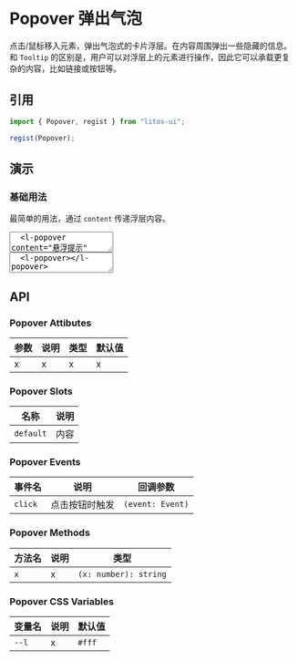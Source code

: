 # Popover 弹出气泡

点击/鼠标移入元素，弹出气泡式的卡片浮层。在内容周围弹出一些隐藏的信息。和 `Tooltip` 的区别是，用户可以对浮层上的元素进行操作，因此它可以承载更复杂的内容，比如链接或按钮等。

## 引用

```js
import { Popover, regist } from "litos-ui";

regist(Popover);
```

## 演示

<script setup>
  import { set } from '../../src/components/utils/clickoutside';
  import { onMounted, nextTick } from 'vue';
  import { $one } from 'ph-utils/dom';

  onMounted(() => {
    nextTick(() => {
    });
  });
</script>

### 基础用法

最简单的用法，通过 `content` 传递浮层内容。

<ClientOnly>
<l-code-preview>
<textarea lang="html">
  <l-popover content="悬浮提示" inline>
    <l-button slot="trigger">提示</l-button>
  </l-popover>
</textarea>
<div class="source">
<textarea lang="html">
  <l-popover></l-popover>
</textarea>
</div>
</l-code-preview>
</ClientOnly>

## API

### Popover Attibutes

<!-- prettier-ignore -->
| 参数 | 说明 | 类型 | 默认值 |
| --- | --- | --- | --- |
| x | x | x | x |

### Popover Slots

<!-- prettier-ignore -->
| 名称 | 说明 |
| --- | --- |
| `default` | 内容 |

### Popover Events

<!-- prettier-ignore -->
| 事件名 | 说明 | 回调参数 |
| --- | --- | --- |
| `click` | 点击按钮时触发 | `(event: Event)` |

### Popover Methods

<!-- prettier-ignore -->
| 方法名 | 说明 | 类型 |
| --- | --- | --- |
| `x` | x | `(x: number): string` |

### Popover CSS Variables

<!-- prettier-ignore -->
| 变量名 | 说明 | 默认值 |
| --- | --- | --- |
| `--l` | x | `#fff` |
